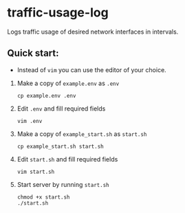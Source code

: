 # traffic-usage-log
Logs traffic usage of desired network interfaces in intervals.

## Quick start:

* Instead of `vim` you can use the editor of your choice.

1. Make a copy of `example.env` as `.env`
    ```shell
    cp example.env .env
    ```
2. Edit `.env` and fill required fields
    ```shell
    vim .env
    ```
3. Make a copy of `example_start.sh` as `start.sh`
    ```shell
    cp example_start.sh start.sh
    ```
4. Edit `start.sh` and fill required fields
    ```shell
    vim start.sh
    ```
5. Start server by running `start.sh`
    ```shell
    chmod +x start.sh
    ./start.sh
    ```
